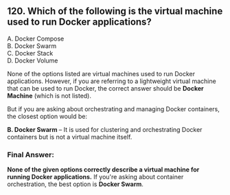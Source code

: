 ## 120. Which of the following is the virtual machine used to run Docker applications?
A. Docker Compose  
B. Docker Swarm  
C. Docker Stack  
D. Docker Volume  

None of the options listed are virtual machines used to run Docker applications. However, if you are referring to a lightweight virtual machine that can be used to run Docker, the correct answer should be **Docker Machine** (which is not listed).  

But if you are asking about orchestrating and managing Docker containers, the closest option would be:  

**B. Docker Swarm** – It is used for clustering and orchestrating Docker containers but is not a virtual machine itself.  

### **Final Answer:**  
**None of the given options correctly describe a virtual machine for running Docker applications.** If you're asking about container orchestration, the best option is **Docker Swarm**.
